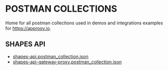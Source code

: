 # POSTMAN COLLECTIONS

Home for all postman collections used in demos and integrations examples for https://approov.io.


## SHAPES API

* [shapes-api.postman_collection.json](/shapes-api/shapes-api.postman_collection.json)
* [shapes-api-gateway-proxy.postman_collection.json](/shapes-api/shapes-api-gateway-proxy.postman_collection.json)
